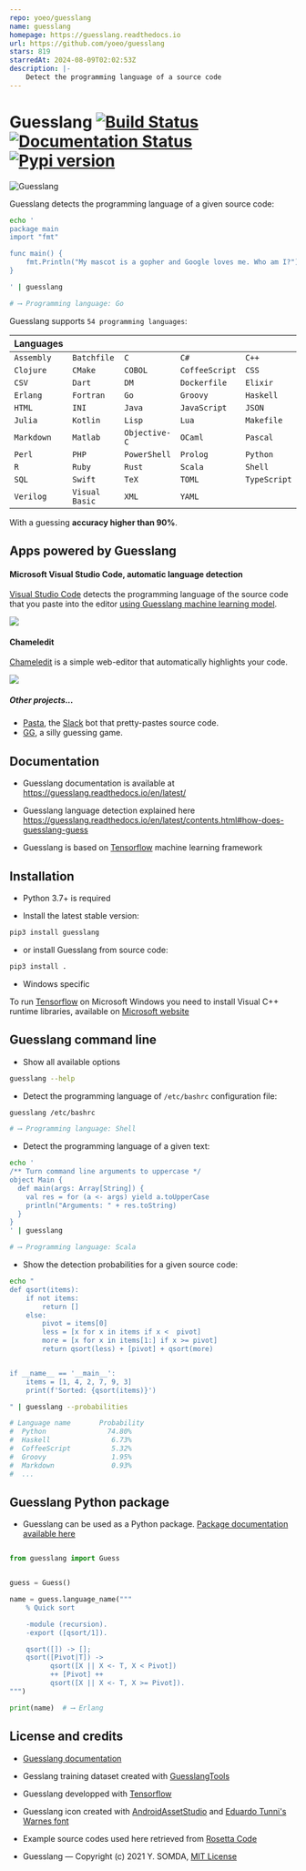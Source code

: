 ```yaml
---
repo: yoeo/guesslang
name: guesslang
homepage: https://guesslang.readthedocs.io
url: https://github.com/yoeo/guesslang
stars: 819
starredAt: 2024-08-09T02:02:53Z
description: |-
    Detect the programming language of a source code
---
```


# Guesslang [![Build Status](https://github.com/yoeo/guesslang/actions/workflows/python-package.yml/badge.svg)](https://github.com/yoeo/guesslang/actions) [![Documentation Status](https://readthedocs.org/projects/guesslang/badge/?version=latest)](http://guesslang.readthedocs.io/en/latest/?badge=latest) [![Pypi version](https://img.shields.io/pypi/v/guesslang.svg)](https://pypi.python.org/pypi/guesslang)

![Guesslang](docs/_static/images/guesslang-readme.png)

Guesslang detects the programming language of a given source code:

```bash
echo '
package main
import "fmt"

func main() {
    fmt.Println("My mascot is a gopher and Google loves me. Who am I?")
}

' | guesslang

# ⟶ Programming language: Go
```

Guesslang supports `54 programming languages`:

| Languages  |                |               |                |              |
|------------|----------------|---------------|----------------|--------------|
| `Assembly` | `Batchfile`    | `C`           | `C#`           | `C++`        |
| `Clojure`  | `CMake`        | `COBOL`       | `CoffeeScript` | `CSS`        |
| `CSV`      | `Dart`         | `DM`          | `Dockerfile`   | `Elixir`     |
| `Erlang`   | `Fortran`      | `Go`          | `Groovy`       | `Haskell`    |
| `HTML`     | `INI`          | `Java`        | `JavaScript`   | `JSON`       |
| `Julia`    | `Kotlin`       | `Lisp`        | `Lua`          | `Makefile`   |
| `Markdown` | `Matlab`       | `Objective-C` | `OCaml`        | `Pascal`     |
| `Perl`     | `PHP`          | `PowerShell`  | `Prolog`       | `Python`     |
| `R`        | `Ruby`         | `Rust`        | `Scala`        | `Shell`      |
| `SQL`      | `Swift`        | `TeX`         | `TOML`         | `TypeScript` |
| `Verilog`  | `Visual Basic` | `XML`         | `YAML`         |              |

With a guessing **accuracy higher than 90%**.

## Apps powered by Guesslang

#### Microsoft Visual Studio Code, automatic language detection

[Visual Studio Code](https://code.visualstudio.com/)
detects the programming language of the source code
that you paste into the editor
[using Guesslang machine learning model](https://code.visualstudio.com/updates/v1_60#_automatic-language-detection).

![](docs/_static/images/vscode.gif)

#### Chameledit

[Chameledit](https://github.com/yoeo/chameledit) is a simple web-editor
that automatically highlights your code.

![](docs/_static/images/chameledit.gif)

##### Other projects...

* [Pasta](https://github.com/yoeo/pasta), the [Slack](https://slack.com)
  bot that pretty-pastes source code.
* [GG](https://github.com/yoeo/gg), a silly guessing game.

## Documentation

* Guesslang documentation is available at
  https://guesslang.readthedocs.io/en/latest/

* Guesslang language detection explained here
  https://guesslang.readthedocs.io/en/latest/contents.html#how-does-guesslang-guess

* Guesslang is based on [Tensorflow](https://github.com/tensorflow/tensorflow)
  machine learning framework

## Installation

* Python 3.7+ is required

* Install the latest stable version:

```bash
pip3 install guesslang
```

* or install Guesslang from source code:

```bash
pip3 install .
```

* Windows specific

To run [Tensorflow](https://github.com/tensorflow/tensorflow)
on Microsoft Windows you need to install Visual C++ runtime libraries,
available on [Microsoft website](https://www.microsoft.com/en-us/download/details.aspx?id=53587)

## Guesslang command line

* Show all available options

```bash
guesslang --help
```

* Detect the programming language of ``/etc/bashrc`` configuration file:

```bash
guesslang /etc/bashrc

# ⟶ Programming language: Shell
```

* Detect the programming language of a given text:

```bash
echo '
/** Turn command line arguments to uppercase */
object Main {
  def main(args: Array[String]) {
    val res = for (a <- args) yield a.toUpperCase
    println("Arguments: " + res.toString)
  }
}
' | guesslang

# ⟶ Programming language: Scala
```

* Show the detection probabilities for a given source code:

```bash
echo "
def qsort(items):
    if not items:
        return []
    else:
        pivot = items[0]
        less = [x for x in items if x <  pivot]
        more = [x for x in items[1:] if x >= pivot]
        return qsort(less) + [pivot] + qsort(more)


if __name__ == '__main__':
    items = [1, 4, 2, 7, 9, 3]
    print(f'Sorted: {qsort(items)}')

" | guesslang --probabilities

# Language name       Probability
#  Python               74.80%
#  Haskell               6.73%
#  CoffeeScript          5.32%
#  Groovy                1.95%
#  Markdown              0.93%
#  ...
```

## Guesslang Python package

* Guesslang can be used as a Python package.
  [Package documentation available here](https://guesslang.readthedocs.io/en/latest/guesslang.html)

``` python

from guesslang import Guess


guess = Guess()

name = guess.language_name("""
    % Quick sort

    -module (recursion).
    -export ([qsort/1]).

    qsort([]) -> [];
    qsort([Pivot|T]) ->
          qsort([X || X <- T, X < Pivot])
          ++ [Pivot] ++
          qsort([X || X <- T, X >= Pivot]).
""")

print(name)  # ⟶ Erlang
```

## License and credits

* [Guesslang documentation](https://guesslang.readthedocs.io/en/latest/)

* Gesslang training dataset created with
  [GuesslangTools](https://github.com/yoeo/guesslangtools)

* Guesslang developped with [Tensorflow](https://www.tensorflow.org/)

* Guesslang icon created with
  [AndroidAssetStudio](https://github.com/romannurik/AndroidAssetStudio)
  and
  [Eduardo Tunni's Warnes font](https://fonts.google.com/specimen/Warnes)

* Example source codes used here retrieved from
  [Rosetta Code](https://rosettacode.org/wiki/Sorting_algorithms/Quicksort)

* Guesslang — Copyright (c) 2021 Y. SOMDA, [MIT License](LICENSE)

